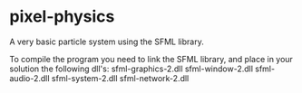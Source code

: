 # pixel-physics
A very basic particle system using the SFML library.

To compile the program you need to link the SFML library,
and place in your solution the following dll's:
sfml-graphics-2.dll
sfml-window-2.dll
sfml-audio-2.dll
sfml-system-2.dll
sfml-network-2.dll